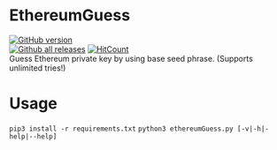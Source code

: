 # EthereumGuess
[![GitHub version](https://badge.fury.io/gh/HanzHaxors%2FEthereumGuess.svg)](https://github.com/HanzHaxors/EthereumGuess/releases) 
<br/>[![Github all releases](https://img.shields.io/github/downloads/HanzHaxors/EthereumGuess/total.svg?style=flat-square)](https://GitHub.com/HanzHaxors/EthereumGuess/releases/)
[![HitCount](http://hits.dwyl.com/HanzHaxors/EthereumGuess.svg)](#)<br/>
Guess Ethereum private key by using base seed phrase. (Supports unlimited tries!)

# Usage
`pip3 install -r requirements.txt`
`python3 ethereumGuess.py [-v|-h|-help|--help]`
